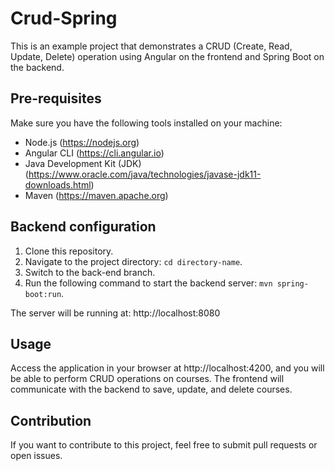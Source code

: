 # Crud-Spring
This is an example project that demonstrates a CRUD (Create, Read, Update, Delete) operation using Angular on the frontend and Spring Boot on the backend.

## Pre-requisites
Make sure you have the following tools installed on your machine:
- Node.js (https://nodejs.org)
- Angular CLI (https://cli.angular.io)
- Java Development Kit (JDK) (https://www.oracle.com/java/technologies/javase-jdk11-downloads.html)
- Maven (https://maven.apache.org)

## Backend configuration
1. Clone this repository.
2. Navigate to the project directory: `cd directory-name`.
3. Switch to the back-end branch.
4. Run the following command to start the backend server: `mvn spring-boot:run`.

The server will be running at: http://localhost:8080

## Usage
Access the application in your browser at http://localhost:4200, and you will be able to perform CRUD operations on courses. The frontend will communicate with the backend to save, update, and delete courses.

## Contribution
If you want to contribute to this project, feel free to submit pull requests or open issues.
